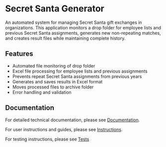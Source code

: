 # Secret Santa Generator

An automated system for managing Secret Santa gift exchanges in organizations. This application monitors a drop folder for employee lists and previous Secret Santa assignments, generates new non-repeating matches, and creates result files while maintaining complete history.

## Features

- Automated file monitoring of drop folder
- Excel file processing for employee lists and previous assignments
- Prevents repeat Secret Santa assignments from previous years
- Generates and saves results in Excel format
- Moves processed files to archive folder
- Error handling and validation

## Documentation

For detailed technical documentation, please see [Documentation](docs/documentation/README.md).

For user instructions and guides, please see [Instructions](docs/instructions/README.md).

For testing instructions, please see [Tests](docs/testing/README.md)
